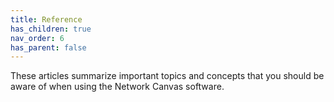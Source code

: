```yaml
---
title: Reference
has_children: true
nav_order: 6
has_parent: false
---
```


These articles summarize important topics and concepts that you should be aware of when using the Network Canvas software.
